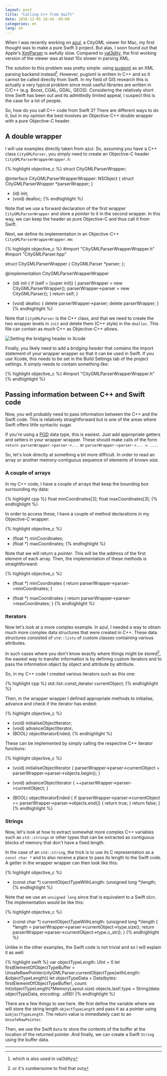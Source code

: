```yaml
---
layout: post
title: "Calling C++ from Swift"
date: 2016-12-05 18:44 -05:00
categories: en
lang: en
---
```


When I was recently working on [azul](https://github.com/tudelft3d/azul), a CityGML viewer for Mac, my first thought was to make a pure Swift 3 project. But alas, I soon found out that Apple's [XmlParser](https://developer.apple.com/reference/foundation/xmlparser) is awfully slow. Compared to [val3dity](https://github.com/tudelft3d/val3dity), the first working version of the viewer was at least 10x slower in parsing XML. 

The solution to this problem was pretty simple: using [pugixml](http://pugixml.org) as an XML parsing backend instead[^1]. However, pugixml is written in C++ and so it cannot be called directly from Swift. In my field of GIS research this is actually a very typical problem since most useful libraries are written in C/C++ (e.g. Boost, CGAL, GDAL, GEOS). Considering the relatively short time Swift has been out and its admittedly limited appeal, I suspect this is the case for a lot of people.

So, how do you call C++ code from Swift 3? There are different ways to do it, but in my opinion the best involves an Objective-C++ double wrapper with a pure Objective-C header.

## A double wrapper

I will use examples directly taken from azul. So, assuming you have a C++ class `CityGMLParser`, you simply need to create an Objective-C header `CityGMLParserWrapperWrapper.h`:

{% highlight objective_c %}
struct CityGMLParserWrapper;

@interface CityGMLParserWrapperWrapper: NSObject {
  struct CityGMLParserWrapper *parserWrapper;
}

- (id) init;
- (void) dealloc;
{% endhighlight %}

Note that we use a forward declaration of the first wrapper `CityGMLParserWrapper` and store a *pointer* to it in the second wrapper. In this way, we can keep the header as pure Objective-C and thus call it from Swift.

Next, we define its implementation in an Objective-C++ `CityGMLParserWrapperWrapper.mm`:

{% highlight objective_c %}
#import "CityGMLParserWrapperWrapper.h"
#import "CityGMLParser.hpp"

struct CityGMLParserWrapper {
  CityGMLParser *parser;
};

@implementation CityGMLParserWrapperWrapper

- (id) init {
  if (self = [super init]) {
    parserWrapper = new CityGMLParserWrapper();
    parserWrapper->parser = new CityGMLParser();
  } return self;
}

- (void) dealloc {
  delete parserWrapper->parser;
  delete parserWrapper;
}
{% endhighlight %}

Note that `CityGMLParser` is the C++ class, and that we need to create the two wrapper levels in `init` and delete them (C++ style) in the `dealloc`. This file can contain as much C++ as Objective-C++ allows.

<img src="{{ site.baseurl }}/img/blog/bridging-header.png" class="img-fluid center-block" alt="Setting the bridging header in Xcode">

Finally, you likely need to add a *bridging header* that contains the import statement of your wrapper wrapper so that it can be used in Swift. If you use Xcode, this needs to be set in the Build Settings tab of the project settings. It simply needs to contain something like:

{% highlight objective_c %}
#import "CityGMLParserWrapperWrapper.h"
{% endhighlight %}

## Passing information between C++ and Swift code

Now, you will probably need to pass information between the C++ and the Swift code. This is relatively straightforward but is one of the areas where Swift offers little syntactic sugar.

If you're using a [POD](http://en.cppreference.com/w/cpp/concept/PODType) data type, this is easiest. Just add appropriate getters and setters in your wrapper wrapper. These should make calls of the form `return parserWrapper->parser->...` or `parserWrapper->parser->... = ...`.

So, let's look directly at something a bit more difficult. In order to read an array or another memory-contiguous sequence of elements of known size.

### A couple of arrays

In my C++ code, I have a couple of arrays that keep the bounding box surrounding my data:

{% highlight cpp %}
float minCoordinates[3];
float maxCoordinates[3];
{% endhighlight %}

In order to access these, I have a couple of method declarations in my Objective-C wrapper:

{% highlight objective_c %}
- (float *) minCoordinates;
- (float *) maxCoordinates;
{% endhighlight %}

Note that we will return a *pointer*. This will be the address of the first element of each array. Then, the implementation of these methods is straightforward:

{% highlight objective_c %}
- (float *) minCoordinates {
  return parserWrapper->parser->minCoordinates;
}

- (float *) maxCoordinates {
  return parserWrapper->parser->maxCoordinates;
}
{% endhighlight %}

### Iterators

Now let's look at a more complex example. In azul, I needed a way to obtain much more complex data structures that were created in C++. These data structures consisted of `std::lists` of custom classes containing various attributes.

In such cases where you don't know exactly where things might be stored[^2], the easiest way to transfer information is by defining custom iterators and to pass the information object by object and attribute by attribute.

So, in my C++ code I created various iterators such as this one:

{% highlight cpp %}
std::list<CityGMLObject>::const_iterator currentObject;
{% endhighlight %}

Then, in the wrapper wrapper I defined appropriate methods to initialise, advance and check if the iterator has ended:

{% highlight objective_c %}
- (void) initialiseObjectIterator;
- (void) advanceObjectIterator;
- (BOOL) objectIteratorEnded;
{% endhighlight %}

These can be implemented by simply calling the respective C++ iterator functions:

{% highlight objective_c %}
- (void) initialiseObjectIterator {
  parserWrapper->parser->currentObject = parserWrapper->parser->objects.begin();
}

- (void) advanceObjectIterator {
  ++parserWrapper->parser->currentObject;
}

- (BOOL) objectIteratorEnded {
  if (parserWrapper->parser->currentObject == parserWrapper->parser->objects.end()) {
    return true;
  } return false;
}
{% endhighlight %}

### Strings

Now, let's look at how to extract somewhat more complex C++ variables such as `std::strings` or other types that can be extracted as contiguous blocks of memory that don't have a fixed length.

In the case of an `std::string`, the trick is to use its C representation as a `const char *` and to also receive a place to pass its length to the Swift code. A getter in the wrapper wrapper can then look like this:

{% highlight objective_c %}
- (const char *) currentObjectTypeWithLength: (unsigned long *)length;
{% endhighlight %}

Note that we use an `unsigned long` since that is equivalent to a Swift `UInt`. The implementation would be like this:

{% highlight objective_c %}
- (const char *) currentObjectTypeWithLength: (unsigned long *)length {
  *length = parserWrapper->parser->currentObject->type.size();
  return parserWrapper->parser->currentObject->type.c_str();
}
{% endhighlight %}

Unlike in the other examples, the Swift code is not trivial and so I will explain it as well:

{% highlight swift %}
var objectTypeLength: UInt = 0
let firstElementOfObjectTypeBuffer = UnsafeRawPointer(cityGMLParser.currentObjectType(withLength: &objectTypeLength))
let objectTypeData = Data(bytes: firstElementOfObjectTypeBuffer!, count: Int(objectTypeLength)*MemoryLayout<Int8>.size)
objects.last!.type = String(data: objectTypeData, encoding: .utf8)!
{% endhighlight %}    
      
There are a few things to see here. We first define the variable where we will store the string length `objectTypeLength` and pass it as a pointer using `&objectTypeLength`. The return value is immediately cast to an `UnsafeRawPointer`.

Then, we use the Swift `Data` to store the contents of the buffer at the location of the returned pointer. And finally, we can create a Swift `String` using the buffer data.

---

[^1]: which is also used in val3dity
[^2]: or it's cumbersome to find that out